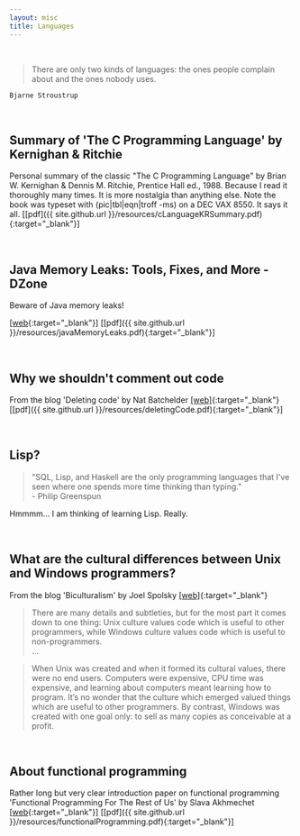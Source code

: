 ```yaml
---
layout: misc
title: Languages
---
```

<br/>

> There are only two kinds of languages: the ones people complain about and the ones nobody uses.

    Bjarne Stroustrup

<br/>

## Summary of 'The C Programming Language' by Kernighan & Ritchie

Personal summary of the classic "The C Programming Language" by Brian W. Kernighan & Dennis M. Ritchie, Prentice Hall ed., 1988. Because I read it thoroughly many times. It is more nostalgia than anything else. Note the book was typeset with (pic|tbl|eqn|troff -ms) on a DEC VAX 8550. It says it all.
[[pdf]({{ site.github.url }}/resources/cLanguageKRSummary.pdf){:target="_blank"}]

<br/>

## Java Memory Leaks: Tools, Fixes, and More - DZone

Beware of Java memory leaks!

[[web](https://dzone.com/articles/how-to-find-and-fix-memory-leaks-in-your-java-appl){:target="_blank"}]
[[pdf]({{ site.github.url }}/resources/javaMemoryLeaks.pdf){:target="_blank"}]

<br/>

## Why we shouldn't comment out code

From the blog 'Deleting code' by Nat Batchelder [[web]](https://nedbatchelder.com/text/deleting-code.html){:target="_blank"} [[pdf]({{ site.github.url }}/resources/deletingCode.pdf){:target="_blank"}]

<br/>

## Lisp?

> "SQL, Lisp, and Haskell are the only programming languages that I've seen where one spends more time thinking than typing." <br>\- Philip Greenspun

Hmmmm... I am thinking of learning Lisp. Really.

<br/>

## What are the cultural differences between Unix and Windows programmers?

From the blog 'Biculturalism' by Joel Spolsky [[web]](https://www.joelonsoftware.com/2003/12/14/biculturalism/){:target="_blank"} 

> There are many details and subtleties, but for the most part it comes down to one thing: Unix culture values code which is useful to other programmers, while Windows culture values code which is useful to non-programmers.
<br/>...

> When Unix was created and when it formed its cultural values, there were no end users. Computers were expensive, CPU time was expensive, and learning about computers meant learning how to program. It’s no wonder that the culture which emerged valued things which are useful to other programmers. By contrast, Windows was created with one goal only: to sell as many copies as conceivable at a profit.

<br/>

## About functional programming

Rather long but very clear introduction paper on functional programming 'Functional Programming For The Rest of Us' by Slava Akhmechet [[web](https://www.defmacro.org/2006/06/19/fp.html){:target="_blank"}] [[pdf]({{ site.github.url }}/resources/functionalProgramming.pdf){:target="_blank"}]